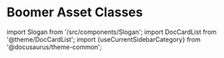 # Boomer Asset Classes

import Slogan from '/src/components/Slogan';
import DocCardList from '@theme/DocCardList';
import {useCurrentSidebarCategory} from '@docusaurus/theme-common';

<DocCardList items={useCurrentSidebarCategory().items}/>

<Slogan/>